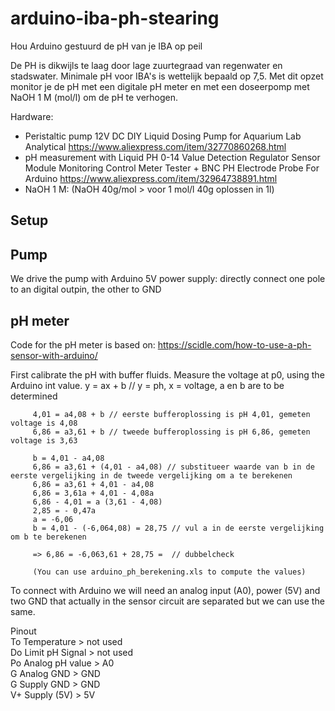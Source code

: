 # arduino-iba-ph-stearing
Hou Arduino gestuurd de pH van je IBA op peil

De PH is dikwijls te laag door lage zuurtegraad van regenwater en stadswater. Minimale pH voor IBA's is wettelijk bepaald op 7,5. Met dit opzet monitor je de pH met een digitale pH meter en met een doseerpomp met NaOH 1 M (mol/l) om de pH te verhogen.

Hardware:
 - Peristaltic pump 12V DC DIY Liquid Dosing Pump for Aquarium Lab Analytical
       https://www.aliexpress.com/item/32770860268.html
 - pH measurement with Liquid PH 0-14 Value Detection Regulator Sensor Module Monitoring Control Meter Tester + BNC PH Electrode Probe For Arduino
       https://www.aliexpress.com/item/32964738891.html
 - NaOH 1 M: (NaOH 40g/mol > voor 1 mol/l 40g oplossen in 1l)

Setup
-----
Pump
----
We drive the pump with Arduino 5V power supply: directly connect one pole to an digital outpin, the other to GND

pH meter
--------
Code for the pH meter is based on: https://scidle.com/how-to-use-a-ph-sensor-with-arduino/

First calibrate the pH with buffer fluids. Measure the voltage at p0, using the Arduino int value.
         y = ax + b // y = ph, x = voltage, a en b are to be determined
         
         4,01 = a4,08 + b // eerste bufferoplossing is pH 4,01, gemeten voltage is 4,08
         6,86 = a3,61 + b // tweede bufferoplossing is pH 6,86, gemeten voltage is 3,63
            
         b = 4,01 - a4,08
         6,86 = a3,61 + (4,01 - a4,08) // substitueer waarde van b in de eerste vergelijking in de tweede vergelijking om a te berekenen
         6,86 = a3,61 + 4,01 - a4,08
         6,86 = 3,61a + 4,01 - 4,08a
         6,86 - 4,01 = a (3,61 - 4,08)
         2,85 = - 0,47a
         a = -6,06
         b = 4,01 - (-6,064,08) = 28,75 // vul a in de eerste vergelijking om b te berekenen
         
         => 6,86 = -6,063,61 + 28,75 =  // dubbelcheck
         
         (You can use arduino_ph_berekening.xls to compute the values)

To connect with Arduino we will need an analog input (A0), power (5V) and two GND that actually in the sensor circuit are separated but we can use the same.

Pinout <BR>
   To  Temperature     > not used <BR>
   Do  Limit pH Signal > not used <BR>
   Po  Analog pH value > A0 <BR>
   G   Analog GND      > GND <BR>
   G   Supply GND      > GND <BR>
   V+  Supply (5V)     > 5V <BR>
